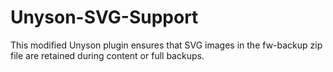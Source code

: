 # Unyson-SVG-Support
This modified Unyson plugin ensures that SVG images in the fw-backup zip file are retained during content or full backups.
